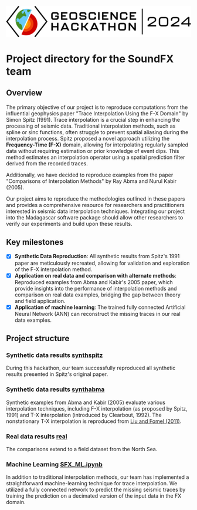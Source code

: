![](../2024-Geoscience-Hackathon-Logo.jpg)

# Project directory for the SoundFX team

## Overview

The primary objective of our project is to reproduce computations from the influential geophysics paper "Trace Interpolation Using the F-X Domain" by Simon Spitz (1991). Trace interpolation is a crucial step in enhancing the processing of seismic data. Traditional interpolation methods, such as spline or sinc functions, often struggle to prevent spatial aliasing during the interpolation process. Spitz proposed a novel approach utilizing the **Frequency-Time (F-X)** domain, allowing for interpolating regularly sampled data without requiring estimation or prior knowledge of event dips. This method estimates an interpolation operator using a spatial prediction filter derived from the recorded traces.

Additionally, we have decided to reproduce examples from the paper "Comparisons of Interpolation Methods" by Ray Abma and Nurul Kabir (2005). 

Our project aims to reproduce the methodologies outlined in these papers and provides a comprehensive resource for researchers and practitioners interested in seismic data interpolation techniques. Integrating our project into the Madagascar software package should allow other researchers to verify our experiments and build upon these results.

##  Key milestones

- [x] **Synthetic Data Reproduction**: All synthetic results from Spitz's 1991 paper are meticulously recreated, allowing for validation and exploration of the F-X interpolation method.
- [X] **Application on real data and comparison with alternate methods**: Reproduced examples from Abma and Kabir's 2005 paper, which provide insights into the performance of  interpolation methods and comparison on real data examples, bridging the gap between theory and field application.
- [X] **Application of machine learning**: The trained fully connected Artificial Neural Network (ANN) can reconstruct the missing traces in our real data examples.

## Project structure

### Synthetic data results [synthspitz](synthspitz/SConstruct)

During this hackathon, our team successfully reproduced all synthetic results presented in Spitz's original paper. 

### Synthetic data results [synthabma](abma/SConstruct)

Synthetic examples from Abma and Kabir (2005) evaluate various interpolation techniques, including F-X interpolation (as proposed by Spitz, 1991) and T-X interpolation (introduced by Clearbout, 1992). The nonstationary T-X interpolation is reproduced from [Liu and Fomel (2011)](../../tccs/apefint/ray/SConstruct).

### Real data results [real](abma/SConstruct)   

The comparisons extend to a field dataset from the North Sea.

### Machine Learning  [SFX_ML.ipynb](SFX_ML.ipynb)

In addition to traditional interpolation methods, our team has implemented a straightforward machine-learning technique for trace interpolation. We utilized a fully connected network to predict the missing seismic traces by training the prediction on a decimated version of the input data in the FX domain.
